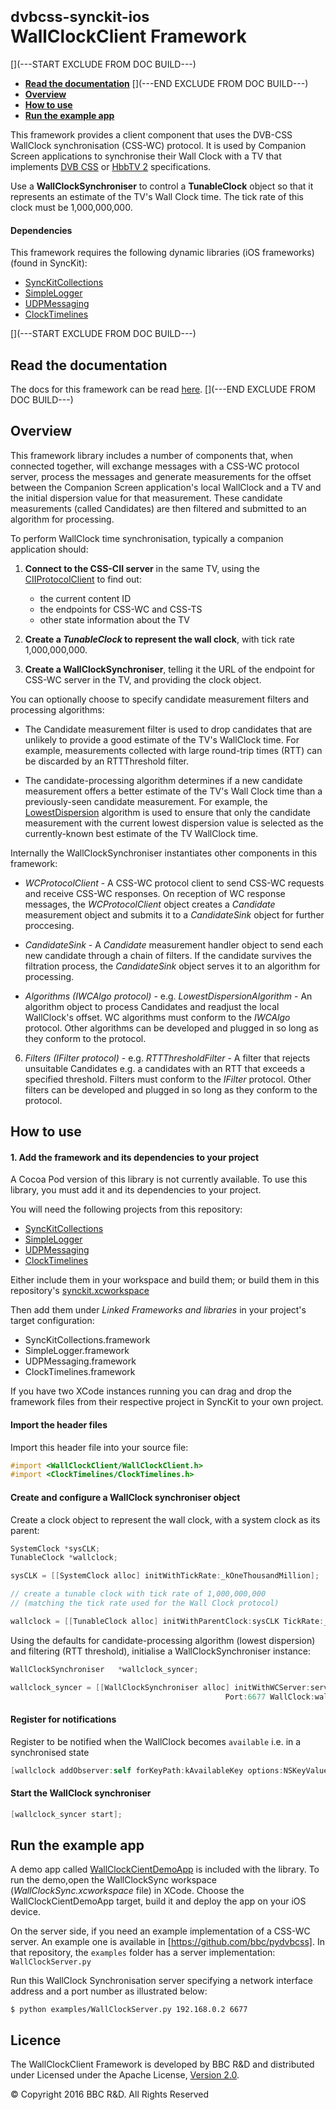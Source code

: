 # <small>dvbcss-synckit-ios</small><br/>WallClockClient Framework

[](---START EXCLUDE FROM DOC BUILD---)
* **[Read the documentation](#read-the-documentation)**
[](---END EXCLUDE FROM DOC BUILD---)
* **[Overview](#overview)**
* **[How to use](#how-to-use)**
* **[Run the example app](#run-the-example-app)**

This framework provides a client component that uses the DVB-CSS WallClock synchronisation (CSS-WC) protocol. It is used by Companion Screen applications to synchronise their Wall Clock with a TV that implements 
[DVB CSS](https://www.dvb.org/standards/dvb_css) or 
[HbbTV 2](http://hbbtv.org/resource-library/#specifications) specifications.

Use a **WallClockSynchroniser** to control a **TunableClock** object so that it represents an estimate of the TV's Wall Clock time. The tick rate of this clock must be 1,000,000,000.


#### Dependencies
This framework requires the following dynamic libraries (iOS frameworks) (found in SyncKit):

  * [SyncKitCollections](../SyncKitCollections)
  * [SimpleLogger](../SimpleLogger)
  * [UDPMessaging](../UDPMessaging)
  * [ClockTimelines](../ClockTimelines)



[](---START EXCLUDE FROM DOC BUILD---)
## Read the documentation
The docs for this framework can be read [here](http://bbc.github.io/dvbcss-synckit-ios/latest/WallClockSync/).
[](---END EXCLUDE FROM DOC BUILD---)



## Overview

This framework library includes a number of components that, when connected together, will exchange messages with a CSS-WC protocol server, process the messages and generate measurements for the offset between the Companion Screen application's local WallClock and a TV and the initial dispersion value for that measurement. These candidate measurements (called Candidates) are then filtered and submitted to an algorithm for processing.

To perform WallClock time synchronisation, typically a companion application should:

1. **Connect to the CSS-CII server** in the same TV, using the [CIIProtocolClient](../CIIProtocolClient) to find out:
   * the current content ID
   * the endpoints for CSS-WC and CSS-TS
   * other state information about the TV
   
2. **Create a *TunableClock* to represent the wall clock**, with tick rate 1,000,000,000.

3. **Create a WallClockSynchroniser**, telling it the URL of the endpoint for CSS-WC server in the TV, and providing the clock object.

You can optionally choose to specify candidate measurement filters and processing algorithms:

  * The Candidate measurement filter is used to drop candidates that are unlikely to provide a good estimate of the TV's WallClock time. For example, measurements  collected with large round-trip times (RTT) can be discarded by an RTTThreshold filter.

  * The candidate-processing algorithm determines if a new candidate measurement offers a better estimate of the TV's Wall Clock time than a previously-seen candidate measurement. For example, the [LowestDispersion](WallClockClient/WallClockClient/LowestDispersionAlgorithm.h) algorithm is used to ensure that only the candidate measurement with the current lowest dispersion value is selected as the currently-known best estimate of the TV WallClock time.

Internally the WallClockSynchroniser instantiates other components in this framework:

 * *WCProtocolClient* - A CSS-WC protocol client to send CSS-WC requests and receive CSS-WC responses. On reception of WC response messages, the *WCProtocolClient* object creates a *Candidate* measurement object and submits it to a *CandidateSink* object for further proccesing.

 * *CandidateSink* - A *Candidate* measurement handler object to send each new candidate through a chain of filters. If the candidate survives the filtration process, the *CandidateSink* object serves it to an algorithm for processing.

 * *Algorithms (IWCAlgo protocol)* - e.g. *LowestDispersionAlgorithm* - An algorithm object to process Candidates and readjust the local WallClock's offset. WC algorithms must conform to the *IWCAlgo* protocol. Other algorithms can be developed and plugged in so long as they conform to the protocol.

6. *Filters (IFilter protocol)* - e.g. *RTTThresholdFilter* - A filter that rejects unsuitable Candidates e.g. a candidates with an RTT that exceeds a specified threshold. Filters must conform to the *IFilter* protocol. Other filters can be developed and plugged in so long as they conform to the protocol.



## How to use

#### 1. Add the framework and its dependencies to your project

A Cocoa Pod version of this library is not currently available. To use this library, you must add it and its dependencies to your project.

You will need the following projects from this repository:

  * [SyncKitCollections](../SyncKitCollections)
  * [SimpleLogger](../SimpleLogger)
  * [UDPMessaging](../UDPMessaging)
  * [ClockTimelines](../ClockTimelines)

Either include them in your workspace and build them; or build them in this repository's [synckit.xcworkspace](../synckit.xcworkspace)

Then add them under *Linked Frameworks and libraries* in your project's target configuration:

  * SyncKitCollections.framework
  * SimpleLogger.framework
  * UDPMessaging.framework
  * ClockTimelines.framework

If you have two XCode instances running you can drag and drop the framework files from their respective project in SyncKit to your own project.


#### Import the header files

Import this header file into your source file:

```objective-c
#import <WallClockClient/WallClockClient.h>
#import <ClockTimelines/ClockTimelines.h>
```

#### Create and configure a WallClock synchroniser object

Create a clock object to represent the wall clock, with a system clock as its parent:

```objective-c
SystemClock *sysCLK; 
TunableClock *wallclock;

sysCLK = [[SystemClock alloc] initWithTickRate:_kOneThousandMillion];

// create a tunable clock with tick rate of 1,000,000,000
// (matching the tick rate used for the Wall Clock protocol)

wallclock = [[TunableClock alloc] initWithParentClock:sysCLK TickRate:_kOneThousandMillion Ticks:0];
```

Using the defaults for candidate-processing algorithm (lowest dispersion) and filtering (RTT threshold), initialise a WallClockSynchroniser instance:

```objective-c
WallClockSynchroniser   *wallclock_syncer; 

wallclock_syncer = [[WallClockSynchroniser alloc] initWithWCServer:serverAddress
                                                Port:6677 WallClock:wallclock];
```
#### Register for notifications

Register to be notified when the WallClock becomes `available` i.e. in a synchronised state

```objective-c
[wallclock addObserver:self forKeyPath:kAvailableKey options:NSKeyValueObservingOptionOld | NSKeyValueObservingOptionNew context:WallClockContext];
```

#### Start the WallClock synchroniser

```objective-c
[wallclock_syncer start];
```


## Run the example app

A demo app called [WallClockCientDemoApp](WallClockCientDemoApp/) is included with the library. To run the demo,open the WallClockSync workspace (*WallClockSync.xcworkspace* file) in XCode. Choose the WallClockCientDemoApp target, build it and deploy the app on your iOS device.

On the server side, if you need an example implementation of a CSS-WC server. An example one is available in [https://github.com/bbc/pydvbcss]. In that repository, the `examples` folder has a server implementation: `WallClockServer.py`

Run this WallClock Synchronisation server specifying a network interface address and a port number as illustrated below:

```
$ python examples/WallClockServer.py 192.168.0.2 6677
```


## Licence

The WallClockClient Framework is developed by BBC R&D and distributed under Licensed under the Apache License, [Version 2.0](http://www.apache.org/licenses/LICENSE-2.0).

© Copyright 2016 BBC R&D. All Rights Reserved
